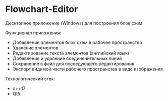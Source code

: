 # Flowchart-Editor

Десктопное приложение (Windows) для построения блок схем

Функционал приложения:
* Добавление элементов блок схем в рабочее пространство
* Удаление элементов
* Редактирование текста элементов (английский язык)
* Добавление и удаление соединенительных линий
* Сохранение в файл для последующего редактирования
* Экспорт видимой части рабочего пространства в виде изображения

Технологический стек:
* c++17
* Qt5
